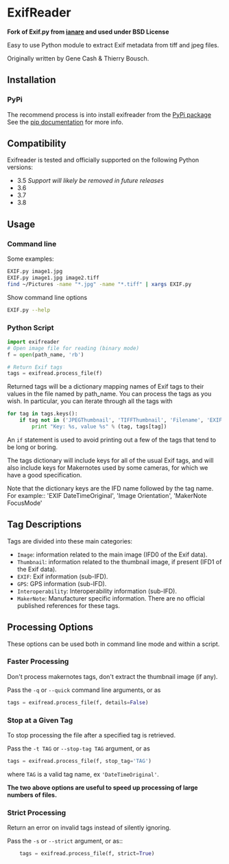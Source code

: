 # ExifReader

**Fork of Exif.py from [ianare](https://github.com/ianare/exif-py) and used under BSD License**

Easy to use Python module to extract Exif metadata from tiff and jpeg files.

Originally written by Gene Cash & Thierry Bousch.

## Installation

### PyPi

The recommend process is into install exifreader from the [PyPi package](https://pypi.org/project/exifreader)
See the [pip documentation](https://pip.pypa.io/en/latest/user_guide.html) for more info.

## Compatibility

Exifreader is tested and officially supported on the following Python versions:

- 3.5 *Support will likely be removed in future releases*
- 3.6
- 3.7
- 3.8

## Usage

### Command line

Some examples:

```bash
EXIF.py image1.jpg
EXIF.py image1.jpg image2.tiff
find ~/Pictures -name "*.jpg" -name "*.tiff" | xargs EXIF.py
```

Show command line options

```bash
EXIF.py --help
```

### Python Script

```python
import exifreader
# Open image file for reading (binary mode)
f = open(path_name, 'rb')

# Return Exif tags
tags = exifread.process_file(f)
```

Returned tags will be a dictionary mapping names of Exif tags to their
values in the file named by path_name.
You can process the tags as you wish. In particular, you can iterate through all the tags with

```python
for tag in tags.keys():
    if tag not in ('JPEGThumbnail', 'TIFFThumbnail', 'Filename', 'EXIF MakerNote'):
        print "Key: %s, value %s" % (tag, tags[tag])
```

An ``if`` statement is used to avoid printing out a few of the tags that tend to be long or boring.

The tags dictionary will include keys for all of the usual Exif tags, and will also include keys for
Makernotes used by some cameras, for which we have a good specification.

Note that the dictionary keys are the IFD name followed by the tag name. For example::
'EXIF DateTimeOriginal', 'Image Orientation', 'MakerNote FocusMode'

## Tag Descriptions

Tags are divided into these main categories:

- ``Image``: information related to the main image (IFD0 of the Exif data).
- ``Thumbnail``: information related to the thumbnail image, if present (IFD1 of the Exif data).
- ``EXIF``: Exif information (sub-IFD).
- ``GPS``: GPS information (sub-IFD).
- ``Interoperability``: Interoperability information (sub-IFD).
- ``MakerNote``: Manufacturer specific information. There are no official published references for these tags.

## Processing Options

These options can be used both in command line mode and within a script.

### Faster Processing

Don't process makernotes tags, don't extract the thumbnail image (if any).

Pass the ``-q`` or ``--quick`` command line arguments, or as

```python
tags = exifread.process_file(f, details=False)
```

### Stop at a Given Tag

To stop processing the file after a specified tag is retrieved.

Pass the ``-t TAG`` or ``--stop-tag TAG`` argument, or as

```python
tags = exifread.process_file(f, stop_tag='TAG')
```

where ``TAG`` is a valid tag name, ex ``'DateTimeOriginal'``.

**The two above options are useful to speed up processing of large numbers of files.**

### Strict Processing

Return an error on invalid tags instead of silently ignoring.

Pass the ``-s`` or ``--strict`` argument, or as::

```python
    tags = exifread.process_file(f, strict=True)
```
